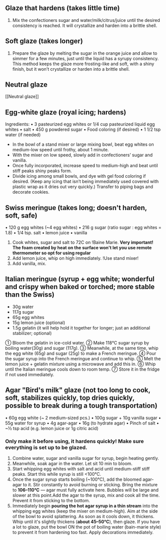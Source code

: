 ## Glaze that hardens (takes little time)

1. Mix the confectioners sugar and water/milk/citrus/juice until the desired consistency is reached. It will crystallize and harden into a brittle shell.

## Soft glaze (takes longer)
1. Prepare the glaze by melting the sugar in the orange juice and allow to simmer for a few minutes, just until the liquid has a syrupy consistency. This method keeps the glaze more frosting-like and soft, with a shiny finish, but it won’t crystallize or harden into a brittle shell. 

## Neutral glaze

[[Neutral glaze]]

## Egg-white glaze (royal icing; hardens)

Ingredients: 
• 3 pasteurized egg whites or 1/4 cup pasteurized liquid egg whites 
• salt 
• 450 g powdered sugar 
• Food coloring (if desired) 
• 1 1/2 tsp water (if needed)

- In the bowl of a stand mixer or large mixing bowl, beat egg whites on medium-low speed until frothy, about 1 minute.
- With the mixer on low speed, slowly add in confectioners’ sugar and vanilla.
- Once fully incorporated, increase speed to medium-high and beat until stiff peaks shiny peaks form.
- Divide icing among small bowls, and dye with gel food coloring if desired. (Keep any icing that isn’t being immediately used covered with plastic wrap as it dries out very quickly.) Transfer to piping bags and decorate cookies.

## Swiss meringue (takes long; doesn't harden, soft, safe)

• 120 g egg whites (~4 egg whites)
• 216 g sugar (ratio sugar : egg whites = 1.8)
• 1/4 tsp. salt
• lemon juice
• vanilla

1. Cook whites, sugar and salt to 72C on !Baine Marie. 
	**Very important!  The foam created by heat on the surface won't let you use remote thermometer so opt for using regular**
2. Add lemon juice, whip on high immediately. !Use stand mixer!
3. Add vanilla, mix.

## Italian meringue (syrup + egg white; wonderful and crispy when baked or torched; more stable than the Swiss)

- 30g water
- 117g sugar
- 65g egg whites
- 15g lemon juice (optional)
- 1.5g gelatin (it will help hold it together for longer; just an additional stabilizer; optional)

① Bloom the gelatin in ice-cold water.
② Make 118℃ sugar syrup by boiling water(30g) and sugar (117g). 
③ Meanwhile, at the same time, whip the egg white (65g) and sugar (25g) to make a French meringue. 
④ Pour the sugar syrup into the French meringue and continue to whip. 
⑤ Melt the lemon juice + gelatin mixture using a microwave and add this in. 
⑥ Whip until the Italian meringue cools down to room temp. 
⑦ Store it in the fridge if not used immediately.

## Agar "Bird's milk" glaze (not too long to cook, soft, stabilizes quickly, top dries quickly, possible to break during a tough transportation)

• 60g egg white (~ 2 medium-sized pcs.)
• 100g sugar + 10g vanilla sugar
• 55g water for syrup 
• 4g agar-agar 
• 16g (to hydrate agar)
• Pinch of salt 
• ~½ tsp acid (e.g. lemon juice or 1g citric acid)

### Only make it before using, it hardens quickly! Make sure everything is set up to be glazed.
1. Combine water, sugar and vanilla sugar for syrup, begin heating gently.
2. Meanwhile, soak agar in the water. Let sit 10 min to bloom.
3. Start whipping egg whites with salt and acid until medium-stiff stiff peaks. Start this while syrup is still <100°C.
4. Once the sugar syrup starts boiling (~100°C), add the bloomed agar-agar to it.  Stir constantly to avoid burning or sticking. Bring the mixture to **106–110°C** — agar must fully activate here. Bubbles will be large and slower at this point.Add the agar to the syrup, mix and cook all the time. Prevent it from sticking to the bottom.
5. Immediately begin **pouring the hot agar syrup in a thin stream** into the whipping egg whites (keep the mixer on medium-high).  Aim at the side of the bowl to avoid splattering. As soon as it cools down, it thickens. Whip until it's slightly thickens (**about 45–50°C**), then glaze. If you have a lot to glaze, put the bowl ON the pot of boiling water (bain-marie style) to prevent it from hardening too fast. Apply decorations immediately.